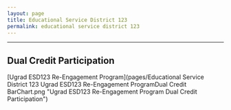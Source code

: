 ```yaml
---
layout: page
title: Educational Service District 123
permalink: educational service district 123
---
```




___

## Dual Credit Participation

[Ugrad ESD123 Re-Engagement Program](pages/Educational Service District 123 Ugrad ESD123 Re-Engagement ProgramDual Credit BarChart.png "Ugrad ESD123 Re-Engagement Program Dual Credit Participation")

